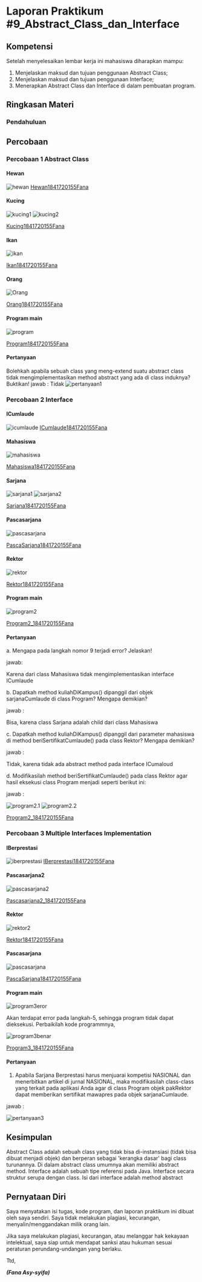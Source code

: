 # Laporan Praktikum #9_Abstract_Class_dan_Interface

## Kompetensi

Setelah menyelesaikan lembar kerja ini mahasiswa diharapkan mampu: 
1. Menjelaskan maksud dan tujuan penggunaan Abstract Class; 
2. Menjelaskan maksud dan tujuan penggunaan Interface; 
3. Menerapkan Abstract Class dan Interface di dalam pembuatan program. 

## Ringkasan Materi

### Pendahuluan


## Percobaan

### Percobaan 1  Abstract Class 

#### Hewan 

![hewan](img/hewan.PNG)
[Hewan1841720155Fana](../../src/9_Abstract_Class_dan_Interface/Hewan1841720155Fana.java)

#### Kucing

![kucing1](img/kucing1.PNG)
![kucing2](img/kucing2.PNG)

[Kucing1841720155Fana](../../src/9_Abstract_Class_dan_Interface/Kucing1841720155Fana.java)

#### Ikan

![ikan](img/ikan.PNG)

[Ikan1841720155Fana](../../src/9_Abstract_Class_dan_Interface/Ikan1841720155Fana.java)

#### Orang

![Orang](img/Orang.PNG)

[Orang1841720155Fana](../../src/9_Abstract_Class_dan_Interface/Orang1841720155Fana.java)

#### Program main

![program](img/program.PNG)

[Program1841720155Fana](../../src/9_Abstract_Class_dan_Interface/Program1841720155Fana.java)

#### Pertanyaan

Bolehkah apabila sebuah class yang meng-extend suatu abstract class tidak mengimplementasikan method abstract yang ada di class induknya? Buktikan!
jawab :
Tidak 
![pertanyaan1](img/pertanyaan1.PNG)

### Percobaan 2 Interface 

#### ICumlaude 

![icumlaude](img/icumlaude.PNG)
[ICumlaude1841720155Fana](../../src/9_Abstract_Class_dan_Interface/ICumlaude1841720155Fana.java)

#### Mahasiswa

![mahasiswa](img/mahasiswa.PNG)

[Mahasiswa1841720155Fana](../../src/9_Abstract_Class_dan_Interface/Mahasiswa1841720155Fana.java)

#### Sarjana

![sarjana1](img/sarjana1.PNG)
![sarjana2](img/sarjana2.PNG)

[Sarjana1841720155Fana](../../src/9_Abstract_Class_dan_Interface/Sarjana1841720155Fana.java)

#### Pascasarjana

![pascasarjana](img/pascasarjana.PNG)

[PascaSarjana1841720155Fana](../../src/9_Abstract_Class_dan_Interface/PascaSarjana1841720155Fana.java)

#### Rektor

![rektor](img/rektor.PNG)

[Rektor1841720155Fana](../../src/9_Abstract_Class_dan_Interface/Rektor1841720155Fana.java)

#### Program main

![program2](img/program2.PNG)

[Program2_1841720155Fana](../../src/9_Abstract_Class_dan_Interface/Program2_1841720155Fana.java)

#### Pertanyaan

a. Mengapa pada langkah nomor 9 terjadi error? Jelaskan!

jawab:

Karena dari class Mahasiswa tidak mengimplementasikan interface ICumlaude

b. Dapatkah method kuliahDiKampus() dipanggil dari objek sarjanaCumlaude di class Program? Mengapa demikian?  

jawab :

Bisa, karena class Sarjana adalah child dari class Mahasiswa

c. Dapatkah method kuliahDiKampus() dipanggil dari parameter mahasiswa di method beriSertifikatCumlaude() pada class Rektor? Mengapa demikian? 

jawab :

Tidak, karena tidak ada abstract method pada interface ICumaloud

d. Modifikasilah method beriSertifikatCumlaude() pada class Rektor agar hasil eksekusi class Program menjadi seperti berikut ini: 

jawab :

![program2.1](img/program2.1.PNG)
![program2.2](img/program2.2.PNG)

[Program2_1841720155Fana](../../src/9_Abstract_Class_dan_Interface/Program2_1841720155Fana.java)

### Percobaan 3 Multiple Interfaces Implementation 

#### IBerprestasi

![iberprestasi](img/iberprestasi.PNG)
[IBerprestasi1841720155Fana](../../src/9_Abstract_Class_dan_Interface/IBerprestasi1841720155Fana.java)

#### Pascasarjana2

![pascasarjana2](img/pascasarjana2.PNG)

[Pascasarjana2_1841720155Fana](../../src/9_Abstract_Class_dan_Interface/Pascasarjana2_1841720155Fana.java)

#### Rektor

![rektor2](img/rektor2.PNG)

[Rektor1841720155Fana](../../src/9_Abstract_Class_dan_Interface/Rektor1841720155Fana.java)

#### Pascasarjana

![pascasarjana](img/pascasarjana.PNG)

[PascaSarjana1841720155Fana](../../src/9_Abstract_Class_dan_Interface/PascaSarjana1841720155Fana.java)

#### Program main

![program3eror](img/program3eror.PNG)

Akan terdapat error pada langkah-5, sehingga program tidak dapat dieksekusi. Perbaikilah kode programmnya,

![program3benar](img/program3benar.PNG)

[Program3_1841720155Fana](../../src/9_Abstract_Class_dan_Interface/Program3_1841720155Fana.java)

#### Pertanyaan

1. Apabila Sarjana Berprestasi harus menjuarai kompetisi NASIONAL dan menerbitkan artikel di jurnal NASIONAL, maka modifikasilah class-class yang terkait pada aplikasi Anda agar di class Program objek pakRektor dapat memberikan sertifikat mawapres pada objek sarjanaCumlaude. 

jawab :

![pertanyaan3](img/pertanyaan3.PNG)

## Kesimpulan

Abstract Class adalah sebuah class yang tidak bisa di-instansiasi (tidak bisa dibuat menjadi objek) dan berperan sebagai 'kerangka dasar' bagi class turunannya. Di dalam abstract class umumnya akan memiliki abstract method.  Interface adalah sebuah tipe referensi pada Java. Interface secara struktur serupa dengan class. Isi dari interface adalah method abstract 

## Pernyataan Diri

Saya menyatakan isi tugas, kode program, dan laporan praktikum ini dibuat oleh saya sendiri. Saya tidak melakukan plagiasi, kecurangan, menyalin/menggandakan milik orang lain.

Jika saya melakukan plagiasi, kecurangan, atau melanggar hak kekayaan intelektual, saya siap untuk mendapat sanksi atau hukuman sesuai peraturan perundang-undangan yang berlaku.

Ttd,



***(Fana Asy-syifa)***

